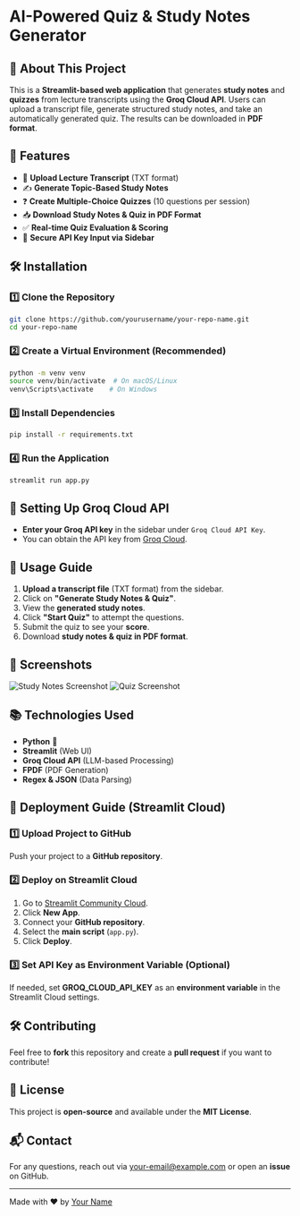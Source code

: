 # AI-Powered Quiz & Study Notes Generator

## 📌 About This Project
This is a **Streamlit-based web application** that generates **study notes** and **quizzes** from lecture transcripts using the **Groq Cloud API**. Users can upload a transcript file, generate structured study notes, and take an automatically generated quiz. The results can be downloaded in **PDF format**.

## 🚀 Features
- 📄 **Upload Lecture Transcript** (TXT format)
- ✍️ **Generate Topic-Based Study Notes**
- ❓ **Create Multiple-Choice Quizzes** (10 questions per session)
- 📥 **Download Study Notes & Quiz in PDF Format**
- ✅ **Real-time Quiz Evaluation & Scoring**
- 🔐 **Secure API Key Input via Sidebar**

## 🛠️ Installation

### 1️⃣ Clone the Repository
```bash
git clone https://github.com/yourusername/your-repo-name.git
cd your-repo-name
```

### 2️⃣ Create a Virtual Environment (Recommended)
```bash
python -m venv venv
source venv/bin/activate  # On macOS/Linux
venv\Scripts\activate    # On Windows
```

### 3️⃣ Install Dependencies
```bash
pip install -r requirements.txt
```

### 4️⃣ Run the Application
```bash
streamlit run app.py
```

## 🔑 Setting Up Groq Cloud API
- **Enter your Groq API key** in the sidebar under `Groq Cloud API Key`.
- You can obtain the API key from [Groq Cloud](https://groq.com).

## 🎯 Usage Guide
1. **Upload a transcript file** (TXT format) from the sidebar.
2. Click on **"Generate Study Notes & Quiz"**.
3. View the **generated study notes**.
4. Click **"Start Quiz"** to attempt the questions.
5. Submit the quiz to see your **score**.
6. Download **study notes & quiz in PDF format**.

## 📸 Screenshots
![Study Notes Screenshot](screenshots/study_notes.png)
![Quiz Screenshot](screenshots/quiz.png)

## 📚 Technologies Used
- **Python** 🐍
- **Streamlit** (Web UI)
- **Groq Cloud API** (LLM-based Processing)
- **FPDF** (PDF Generation)
- **Regex & JSON** (Data Parsing)

## 🚀 Deployment Guide (Streamlit Cloud)

### 1️⃣ Upload Project to GitHub
Push your project to a **GitHub repository**.

### 2️⃣ Deploy on Streamlit Cloud
1. Go to [Streamlit Community Cloud](https://share.streamlit.io/).
2. Click **New App**.
3. Connect your **GitHub repository**.
4. Select the **main script** (`app.py`).
5. Click **Deploy**.

### 3️⃣ Set API Key as Environment Variable (Optional)
If needed, set **GROQ_CLOUD_API_KEY** as an **environment variable** in the Streamlit Cloud settings.

## 🛠️ Contributing
Feel free to **fork** this repository and create a **pull request** if you want to contribute!

## 📜 License
This project is **open-source** and available under the **MIT License**.

## 📬 Contact
For any questions, reach out via [your-email@example.com](mailto:your-email@example.com) or open an **issue** on GitHub.

---
Made with ❤️ by [Your Name](https://github.com/yourusername)

